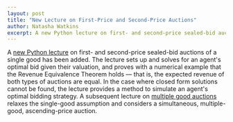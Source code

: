 ```yaml
---
layout: post
title: "New Lecture on First-Price and Second-Price Auctions"
author: Natasha Watkins
excerpt: A new Python lecture on first- and second-price sealed-bid auctions sealed-bid auctions of a single good has been added
---
```


A [new Python lecture](https://python.quantecon.org/two_auctions.html) on first- and second-price sealed-bid auctions of a single good has been added. The lecture sets up and solves for an agent's optimal bid given their valuation, and proves with a numerical example that the Revenue Equivalence Theorem holds — that is, the expected revenue of both types of auctions are equal. In the case where closed form solutions cannot be found, the lecture provides a method to simulate an agent's optimal bidding strategy. A subsequent lecture on [multiple good auctions](https://python.quantecon.org/house_auction.html) relaxes the single-good assumption and considers a simultaneous, multiple-good, ascending-price auction.